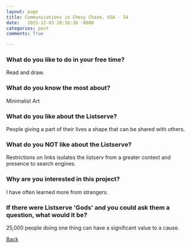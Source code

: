 ```yaml
---
layout: page
title: Communications in Chevy Chase, USA - 54
date:   2015-12-03 20:16:36 -0800
categories: post
comments: True

---
```


### What do you like to do in your free time?
<p>Read and draw.</p>

### What do you know the most about?
<p>Minimalist Art
</p>

### What do you like about the Listserve?
<p>People giving a part of their lives a shape that can be shared with others.</p>

### What do you NOT like about the Listserve?
<p>Restrictions on links isolates the listserv from a greater context and presence to search engines.</p>

### Why are you interested in this project?
<p>I have often learned more from strangers.</p>

### If there were Listserve 'Gods' and you could ask them a question, what would it be?
<p>25,000 people doing one thing can have a significant value to a cause. </p>

[Back][1]

[1]: /responders/all